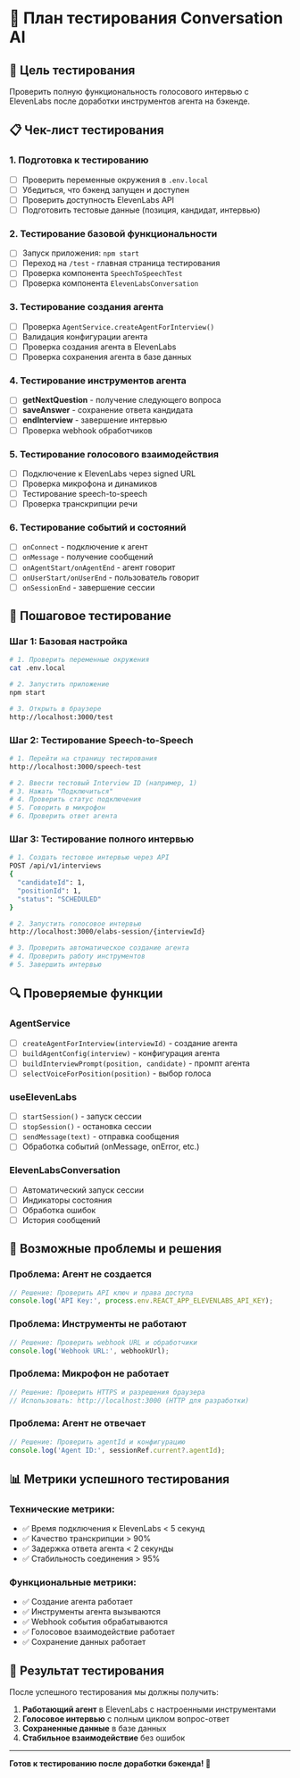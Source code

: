 # 🧪 План тестирования Conversation AI

## 🎯 Цель тестирования
Проверить полную функциональность голосового интервью с ElevenLabs после доработки инструментов агента на бэкенде.

## 📋 Чек-лист тестирования

### 1. **Подготовка к тестированию**
- [ ] Проверить переменные окружения в `.env.local`
- [ ] Убедиться, что бэкенд запущен и доступен
- [ ] Проверить доступность ElevenLabs API
- [ ] Подготовить тестовые данные (позиция, кандидат, интервью)

### 2. **Тестирование базовой функциональности**
- [ ] Запуск приложения: `npm start`
- [ ] Переход на `/test` - главная страница тестирования
- [ ] Проверка компонента `SpeechToSpeechTest`
- [ ] Проверка компонента `ElevenLabsConversation`

### 3. **Тестирование создания агента**
- [ ] Проверка `AgentService.createAgentForInterview()`
- [ ] Валидация конфигурации агента
- [ ] Проверка создания агента в ElevenLabs
- [ ] Проверка сохранения агента в базе данных

### 4. **Тестирование инструментов агента**
- [ ] **getNextQuestion** - получение следующего вопроса
- [ ] **saveAnswer** - сохранение ответа кандидата
- [ ] **endInterview** - завершение интервью
- [ ] Проверка webhook обработчиков

### 5. **Тестирование голосового взаимодействия**
- [ ] Подключение к ElevenLabs через signed URL
- [ ] Проверка микрофона и динамиков
- [ ] Тестирование speech-to-speech
- [ ] Проверка транскрипции речи

### 6. **Тестирование событий и состояний**
- [ ] `onConnect` - подключение к агент
- [ ] `onMessage` - получение сообщений
- [ ] `onAgentStart/onAgentEnd` - агент говорит
- [ ] `onUserStart/onUserEnd` - пользователь говорит
- [ ] `onSessionEnd` - завершение сессии

## 🚀 Пошаговое тестирование

### Шаг 1: Базовая настройка
```bash
# 1. Проверить переменные окружения
cat .env.local

# 2. Запустить приложение
npm start

# 3. Открыть в браузере
http://localhost:3000/test
```

### Шаг 2: Тестирование Speech-to-Speech
```bash
# 1. Перейти на страницу тестирования
http://localhost:3000/speech-test

# 2. Ввести тестовый Interview ID (например, 1)
# 3. Нажать "Подключиться"
# 4. Проверить статус подключения
# 5. Говорить в микрофон
# 6. Проверить ответ агента
```

### Шаг 3: Тестирование полного интервью
```bash
# 1. Создать тестовое интервью через API
POST /api/v1/interviews
{
  "candidateId": 1,
  "positionId": 1,
  "status": "SCHEDULED"
}

# 2. Запустить голосовое интервью
http://localhost:3000/elabs-session/{interviewId}

# 3. Проверить автоматическое создание агента
# 4. Проверить работу инструментов
# 5. Завершить интервью
```

## 🔍 Проверяемые функции

### **AgentService**
- [ ] `createAgentForInterview(interviewId)` - создание агента
- [ ] `buildAgentConfig(interview)` - конфигурация агента
- [ ] `buildInterviewPrompt(position, candidate)` - промпт агента
- [ ] `selectVoiceForPosition(position)` - выбор голоса

### **useElevenLabs**
- [ ] `startSession()` - запуск сессии
- [ ] `stopSession()` - остановка сессии
- [ ] `sendMessage(text)` - отправка сообщения
- [ ] Обработка событий (onMessage, onError, etc.)

### **ElevenLabsConversation**
- [ ] Автоматический запуск сессии
- [ ] Индикаторы состояния
- [ ] Обработка ошибок
- [ ] История сообщений

## 🐛 Возможные проблемы и решения

### **Проблема: Агент не создается**
```typescript
// Решение: Проверить API ключ и права доступа
console.log('API Key:', process.env.REACT_APP_ELEVENLABS_API_KEY);
```

### **Проблема: Инструменты не работают**
```typescript
// Решение: Проверить webhook URL и обработчики
console.log('Webhook URL:', webhookUrl);
```

### **Проблема: Микрофон не работает**
```typescript
// Решение: Проверить HTTPS и разрешения браузера
// Использовать: http://localhost:3000 (HTTP для разработки)
```

### **Проблема: Агент не отвечает**
```typescript
// Решение: Проверить agentId и конфигурацию
console.log('Agent ID:', sessionRef.current?.agentId);
```

## 📊 Метрики успешного тестирования

### **Технические метрики:**
- ✅ Время подключения к ElevenLabs < 5 секунд
- ✅ Качество транскрипции > 90%
- ✅ Задержка ответа агента < 2 секунды
- ✅ Стабильность соединения > 95%

### **Функциональные метрики:**
- ✅ Создание агента работает
- ✅ Инструменты агента вызываются
- ✅ Webhook события обрабатываются
- ✅ Голосовое взаимодействие работает
- ✅ Сохранение данных работает

## 🎯 Результат тестирования

После успешного тестирования мы должны получить:
1. **Работающий агент** в ElevenLabs с настроенными инструментами
2. **Голосовое интервью** с полным циклом вопрос-ответ
3. **Сохраненные данные** в базе данных
4. **Стабильное взаимодействие** без ошибок

---

**Готов к тестированию после доработки бэкенда! 🚀** 